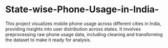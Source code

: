# State-wise-Phone-Usage-in-India-
This project visualizes mobile phone usage across different cities in India, providing insights into user distribution across states. It involves preprocessing raw phone usage data, including cleaning and transforming the dataset to make it ready for analysis.
